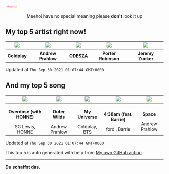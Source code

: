 [![Meehoi Logo](https://github.com/beam41/beam41/raw/master/mh.svg)](http://my.meehoi.me/)
<p align="center">Meehoi have no special meaning please <b>don't</b> look it up</p>

## My top 5 artist right now!
<!-- table start -->
|<img src="https://i.scdn.co/image/ab6761610000f178865a3301762a8fce048cb469">|<img src="https://i.scdn.co/image/ab6761610000f178361f535ee1ce64801e751418">|<img src="https://i.scdn.co/image/ab6761610000f17870cc86dd8a11e2d4383d6852">|<img src="https://i.scdn.co/image/ab6761610000f1781804f56bdcb9322c5f3f8f21">|<img src="https://i.scdn.co/image/ab6761610000f17897e6df979e0c39443a6aa0e4">|
| :---: | :---: | :---: | :---: | :---: |
|<b>Coldplay</b>|<b>Andrew Prahlow</b>|<b>ODESZA</b>|<b>Porter Robinson</b>|<b>Jeremy Zucker</b>|

Updated at `Thu Sep 30 2021 01:07:44 GMT+0000`
<!-- table end -->

## And my top 5 song
<!-- table song start -->
|<img src="https://i.scdn.co/image/ab67616d00001e02113ef593aa679b556f0659b2">|<img src="https://i.scdn.co/image/ab67616d00001e02db6b8ae97f69fee1d432334d">|<img src="https://i.scdn.co/image/ab67616d00001e023ed6dca44a955dbe1c06d8fc">|<img src="https://i.scdn.co/image/ab67616d00001e02dbbdb2f6843714b3daa043a0">|<img src="https://i.scdn.co/image/ab67616d00001e02db6b8ae97f69fee1d432334d">|
| :---: | :---: | :---: | :---: | :---: |
|<p><b>Overdose (with HONNE)</b></p> SG Lewis, HONNE|<p><b>Outer Wilds</b></p> Andrew Prahlow|<p><b>My Universe</b></p> Coldplay, BTS|<p><b>4:38am (feat. Barrie)</b></p> ford., Barrie|<p><b>Space</b></p> Andrew Prahlow|

Updated at `Thu Sep 30 2021 01:07:44 GMT+0000`
<!-- table song end -->

This top 5 is auto generated with help from [My own GitHub action](https://github.com/beam41/spotify-listening)

---

**Du schaffst das.**